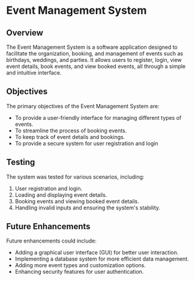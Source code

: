 # Event Management System
## Overview
The Event Management System is a software application designed to facilitate the organization, booking, and management of events such as birthdays, weddings, and parties. It allows users to register, login, view event details, book events, and view booked events, all through a simple and intuitive interface.

## Objectives
The primary objectives of the Event Management System are:
- To provide a user-friendly interface for managing different types of events.
- To streamline the process of booking events.
- To keep track of event details and bookings.
- To provide a secure system for user registration and login

## Testing
The system was tested for various scenarios, including:
1. User registration and login.
2. Loading and displaying event details.
3. Booking events and viewing booked event details.
4. Handling invalid inputs and ensuring the system's stability.

## Future Enhancements
Future enhancements could include:
- Adding a graphical user interface (GUI) for better user interaction.
- Implementing a database system for more efficient data management.
- Adding more event types and customization options.
- Enhancing security features for user authentication.


